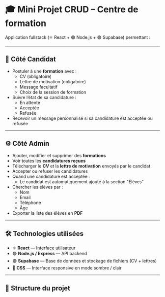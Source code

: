 # 🎓 Mini Projet CRUD – Centre de formation

Application fullstack (⚛️ React + 🟢 Node.js + 🟣 Supabase) permettant :

---

## 👤 Côté Candidat

- Postuler à une **formation** avec :
  - CV (obligatoire)
  - Lettre de motivation (obligatoire)
  - Message facultatif
  - Choix de la session de formation
- Suivre l’état de sa candidature :
  - En attente
  - Acceptée
  - Refusée
- Recevoir un message personnalisé si sa candidature est acceptée ou refusée

---

## ⚙️ Côté Admin

- Ajouter, modifier et supprimer des **formations**
- Voir toutes les **candidatures reçues**
- Télécharger le **CV** et la **lettre de motivation** envoyés par le candidat
- Accepter ou refuser les candidatures
- Quand une candidature est acceptée :
  - Le candidat est automatiquement ajouté à la section "Élèves"
- Chercher les élèves par :
  - Nom
  - Email
  - Téléphone
  - Âge
- Exporter la liste des élèves en **PDF**

---

## 🛠️ Technologies utilisées

- ⚛️ **React** — Interface utilisateur
- 🟢 **Node.js / Express** — API backend
- 🟣 **Supabase** — Base de données et stockage de fichiers (CV + lettres)
- 💅 **CSS** — Interface responsive en mode sombre / clair

---

## 📁 Structure du projet

